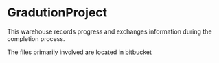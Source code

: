 # GradutionProject
This warehouse records progress and exchanges information during the completion process.


The files primarily involved are located in [bitbucket](https://bitbucket.org/jackyliu16/workspace/projects/ARCE)




